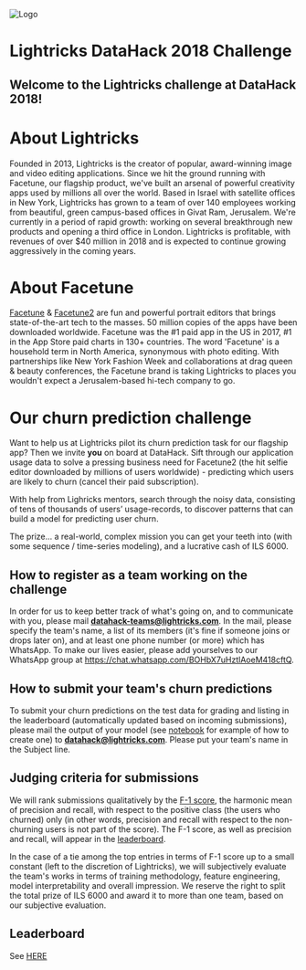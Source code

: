 ![Logo](LogoDark.png)

# Lightricks DataHack 2018 Challenge

## Welcome to the Lightricks challenge at DataHack 2018! 

# About Lightricks

Founded in 2013, Lightricks is the creator of popular, award-winning image and video editing applications. Since we hit the ground running with Facetune, our flagship product, we've built an arsenal of powerful creativity apps used by millions all over the world. Based in Israel with satellite offices in New York, Lightricks has grown to a team of over 140 employees working from beautiful, green campus-based offices in Givat Ram, Jerusalem. We're currently in a period of rapid growth: working on several breakthrough new products and opening a third office in London. Lightricks is profitable, with revenues of over $40 million in 2018 and is expected to continue growing aggressively in the coming years.

# About Facetune
[Facetune](https://itunes.apple.com/us/app/facetune/id606310581?mt=8) & [Facetune2](https://itunes.apple.com/us/app/facetune2-selfie-editor-cam/id1149994032?mt=8) are fun and powerful portrait editors that brings state-of-the-art tech to the masses. 50 million copies of the apps have been downloaded worldwide. Facetune was the #1 paid app in the US in 2017, #1 in the App Store paid charts in 130+ countries. The word 'Facetune' is a household term in North America, synonymous with photo editing. With partnerships like New York Fashion Week and collaborations at drag queen & beauty conferences, the Facetune brand is taking Lightricks to places you wouldn't expect a Jerusalem-based hi-tech company to go.

# Our churn prediction challenge
Want to help us at Lightricks pilot its churn prediction task for our flagship app? Then we invite **you** on board at DataHack. Sift through our application usage data to solve a pressing business need for Facetune2 (the hit selfie editor downloaded by millions of users worldwide) - predicting which users are likely to churn (cancel their paid subscription). 

With help from Lighricks mentors, search through the noisy data, consisting of tens of thousands of users’ usage-records, to discover patterns that can build a model for predicting user churn.

The prize… a real-world, complex mission you can get your teeth into (with some sequence / time-series modeling), and a
lucrative cash of ILS 6000. 

## How to register as a team working on the challenge
In order for us to keep better track of what's going on, and to communicate with you, please mail **datahack-teams@lightricks.com**. In the mail, please specify the team's name, a list of its members (it's fine if someone joins or drops later on), and at least one phone number (or more) which has WhatsApp. To make our lives easier, please add yourselves to our WhatsApp group at https://chat.whatsapp.com/BOHbX7uHztlAoeM418cftQ. 

## How to submit your team's churn predictions
To submit your churn predictions on the test data for grading and listing in the leaderboard (automatically updated based on incoming submissions), please mail the output of your model (see [notebook](datahack_2018.ipynb) for example of how to create one) to **datahack@lightricks.com**. Please put your team's name in the Subject line.  

## Judging criteria for submissions
We will rank submissions qualitatively by the [F-1 score](https://en.wikipedia.org/wiki/F1_score), the harmonic mean of precision and recall, with respect to the positive class (the users who churned) only (in other words, precision and recall with respect to the non-churning users is not part of the score). The F-1 score, as well as precision and recall, will appear in the [leaderboard](leaderboard.md). 

In the case of a tie among the top entries in terms of F-1 score up to a small constant (left to the discretion of Lightricks), we will subjectively evaluate the team's works in terms of training methodology, feature engineering, model interpretability and overall impression.  We reserve the right to split the total prize of ILS 6000 and award it to more than one team, based on our subjective evaluation. 

## Leaderboard
See [HERE](leaderboard.md)
